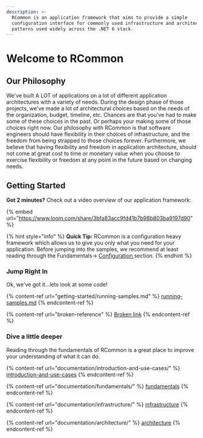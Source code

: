 ```yaml
---
description: >-
  RCommon is an application framework that aims to provide a simple
  configuration interface for commonly used infrastructure and architectural
  patterns used widely across the .NET 6 stack.
---
```


# Welcome to RCommon

## Our Philosophy

We've built A LOT of applications on a lot of different application architectures with a variety of needs. During the design phase of those projects, we've made a lot of architectural choices based on the needs of the organization, budget, timeline, etc. Chances are that you've had to make some of these choices in the past. Or perhaps your making some of those choices right now. Our philosophy with RCommon is that software engineers should have flexibility in their choices of infrastructure, and the freedom from being strapped to those choices forever. Furthermore, we believe that having flexibility and freedom in application architecture, should not come at great cost to time or monetary value when you choose to exercise flexibility or freedom at any point in the future based on changing needs.

## Getting Started

**Got 2 minutes?** Check out a video overview of our application framework:

{% embed url="https://www.loom.com/share/3bfa83acc9fd41b7b98b803ba9197d90" %}

{% hint style="info" %}
**Quick Tip:** RCommon is a configuration heavy framework which allows us to give you only what  you need for your application. Before jumping into the samples, we recommend at least reading through the Fundamentals-> [Configuration ](documentation/fundamentals/configuration.md)section.
{% endhint %}

### Jump Right In

Ok, we've got it...lets look at some code!

{% content-ref url="getting-started/running-samples.md" %}
[running-samples.md](getting-started/running-samples.md)
{% endcontent-ref %}

{% content-ref url="broken-reference" %}
[Broken link](broken-reference)
{% endcontent-ref %}

### Dive a little deeper

Reading through the fundamentals of RCommon is a great place to improve your understanding of what it can do.&#x20;

{% content-ref url="documentation/introduction-and-use-cases/" %}
[introduction-and-use-cases](documentation/introduction-and-use-cases/)
{% endcontent-ref %}

{% content-ref url="documentation/fundamentals/" %}
[fundamentals](documentation/fundamentals/)
{% endcontent-ref %}

{% content-ref url="documentation/infrastructure/" %}
[infrastructure](documentation/infrastructure/)
{% endcontent-ref %}

{% content-ref url="documentation/architecture/" %}
[architecture](documentation/architecture/)
{% endcontent-ref %}
